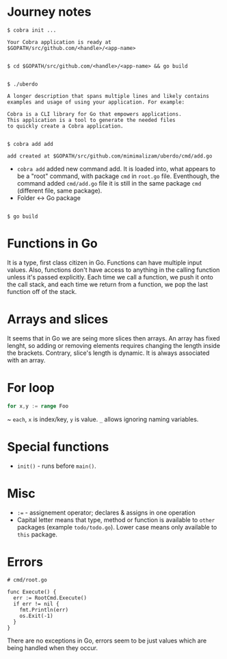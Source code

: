# Journey notes

```
$ cobra init ...

Your Cobra application is ready at
$GOPATH/src/github.com/<handle>/<app-name>


$ cd $GOPATH/src/github.com/<handle>/<app-name> && go build


$ ./uberdo

A longer description that spans multiple lines and likely contains
examples and usage of using your application. For example:

Cobra is a CLI library for Go that empowers applications.
This application is a tool to generate the needed files
to quickly create a Cobra application.


$ cobra add add

add created at $GOPATH/src/github.com/mimimalizam/uberdo/cmd/add.go

```

- `cobra add` added new command add. It is loaded into, what appears to be a "root" command,
with package `cmd` in `root.go` file. Eventhough, the command added `cmd/add.go` file
it is still in the same package `cmd` (different file, same package).
- Folder <-> Go package

```

$ go build
```

# Functions in Go

It is a type, first class citizen in Go. Functions can have multiple input values.
Also, functions don't have access to anything in the calling function unless it's
passed explicitly. Each time we call a function, we push it onto the call stack,
and each time we return from a function, we pop the last function off of the stack.

# Arrays and slices

It seems that in Go we are seing more slices then arrays. An array has fixed lenght,
so adding or removing elements requires changing the length inside the brackets.
Contrary, slice's length is dynamic. It is always associated with an array.

# For loop

```go
for x,y := range Foo
```

~ `each`, `x` is index/key, `y` is value. `_` allows ignoring naming variables.

# Special functions

- `init()` - runs before `main()`.

# Misc

- `:=` - assignement operator; declares & assigns in one operation
- Capital letter means that type, method or function is available to `other` packages (example `todo/todo.go`).
Lower case means only available to `this` package.

# Errors

```
# cmd/root.go

func Execute() {
  err := RootCmd.Execute()
  if err != nil {
    fmt.Println(err)
    os.Exit(-1)
  }
}
```

There are no exceptions in Go, errors seem to be just values which are being handled
when they occur.
